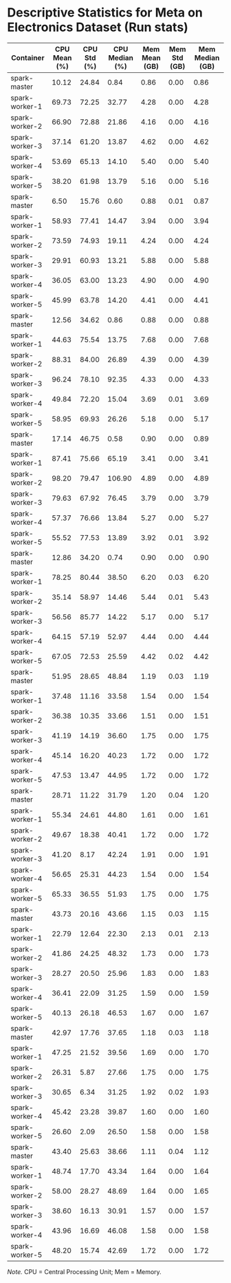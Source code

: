 # Descriptive Statistics for Meta on Electronics Dataset (Run stats)


| Container | CPU Mean (%) | CPU Std (%) | CPU Median (%) | Mem Mean (GB) | Mem Std (GB) | Mem Median (GB) |
| --------- | ------------ | ----------- | -------------- | ------------- | ------------ | --------------- |
| spark-master | 10.12 | 24.84 | 0.84 | 0.86 | 0.00 | 0.86 |
| spark-worker-1 | 69.73 | 72.25 | 32.77 | 4.28 | 0.00 | 4.28 |
| spark-worker-2 | 66.90 | 72.88 | 21.86 | 4.16 | 0.00 | 4.16 |
| spark-worker-3 | 37.14 | 61.20 | 13.87 | 4.62 | 0.00 | 4.62 |
| spark-worker-4 | 53.69 | 65.13 | 14.10 | 5.40 | 0.00 | 5.40 |
| spark-worker-5 | 38.20 | 61.98 | 13.79 | 5.16 | 0.00 | 5.16 |
| spark-master | 6.50 | 15.76 | 0.60 | 0.88 | 0.01 | 0.87 |
| spark-worker-1 | 58.93 | 77.41 | 14.47 | 3.94 | 0.00 | 3.94 |
| spark-worker-2 | 73.59 | 74.93 | 19.11 | 4.24 | 0.00 | 4.24 |
| spark-worker-3 | 29.91 | 60.93 | 13.21 | 5.88 | 0.00 | 5.88 |
| spark-worker-4 | 36.05 | 63.00 | 13.23 | 4.90 | 0.00 | 4.90 |
| spark-worker-5 | 45.99 | 63.78 | 14.20 | 4.41 | 0.00 | 4.41 |
| spark-master | 12.56 | 34.62 | 0.86 | 0.88 | 0.00 | 0.88 |
| spark-worker-1 | 44.63 | 75.54 | 13.75 | 7.68 | 0.00 | 7.68 |
| spark-worker-2 | 88.31 | 84.00 | 26.89 | 4.39 | 0.00 | 4.39 |
| spark-worker-3 | 96.24 | 78.10 | 92.35 | 4.33 | 0.00 | 4.33 |
| spark-worker-4 | 49.84 | 72.20 | 15.04 | 3.69 | 0.01 | 3.69 |
| spark-worker-5 | 58.95 | 69.93 | 26.26 | 5.18 | 0.00 | 5.17 |
| spark-master | 17.14 | 46.75 | 0.58 | 0.90 | 0.00 | 0.89 |
| spark-worker-1 | 87.41 | 75.66 | 65.19 | 3.41 | 0.00 | 3.41 |
| spark-worker-2 | 98.20 | 79.47 | 106.90 | 4.89 | 0.00 | 4.89 |
| spark-worker-3 | 79.63 | 67.92 | 76.45 | 3.79 | 0.00 | 3.79 |
| spark-worker-4 | 57.37 | 76.66 | 13.84 | 5.27 | 0.00 | 5.27 |
| spark-worker-5 | 55.52 | 77.53 | 13.89 | 3.92 | 0.01 | 3.92 |
| spark-master | 12.86 | 34.20 | 0.74 | 0.90 | 0.00 | 0.90 |
| spark-worker-1 | 78.25 | 80.44 | 38.50 | 6.20 | 0.03 | 6.20 |
| spark-worker-2 | 35.14 | 58.97 | 14.46 | 5.44 | 0.01 | 5.43 |
| spark-worker-3 | 56.56 | 85.77 | 14.22 | 5.17 | 0.00 | 5.17 |
| spark-worker-4 | 64.15 | 57.19 | 52.97 | 4.44 | 0.00 | 4.44 |
| spark-worker-5 | 67.05 | 72.53 | 25.59 | 4.42 | 0.02 | 4.42 |
| spark-master | 51.95 | 28.65 | 48.84 | 1.19 | 0.03 | 1.19 |
| spark-worker-1 | 37.48 | 11.16 | 33.58 | 1.54 | 0.00 | 1.54 |
| spark-worker-2 | 36.38 | 10.35 | 33.66 | 1.51 | 0.00 | 1.51 |
| spark-worker-3 | 41.19 | 14.19 | 36.60 | 1.75 | 0.00 | 1.75 |
| spark-worker-4 | 45.14 | 16.20 | 40.23 | 1.72 | 0.00 | 1.72 |
| spark-worker-5 | 47.53 | 13.47 | 44.95 | 1.72 | 0.00 | 1.72 |
| spark-master | 28.71 | 11.22 | 31.79 | 1.20 | 0.04 | 1.20 |
| spark-worker-1 | 55.34 | 24.61 | 44.80 | 1.61 | 0.00 | 1.61 |
| spark-worker-2 | 49.67 | 18.38 | 40.41 | 1.72 | 0.00 | 1.72 |
| spark-worker-3 | 41.20 | 8.17 | 42.24 | 1.91 | 0.00 | 1.91 |
| spark-worker-4 | 56.65 | 25.31 | 44.23 | 1.54 | 0.00 | 1.54 |
| spark-worker-5 | 65.33 | 36.55 | 51.93 | 1.75 | 0.00 | 1.75 |
| spark-master | 43.73 | 20.16 | 43.66 | 1.15 | 0.03 | 1.15 |
| spark-worker-1 | 22.79 | 12.64 | 22.30 | 2.13 | 0.01 | 2.13 |
| spark-worker-2 | 41.86 | 24.25 | 48.32 | 1.73 | 0.00 | 1.73 |
| spark-worker-3 | 28.27 | 20.50 | 25.96 | 1.83 | 0.00 | 1.83 |
| spark-worker-4 | 36.41 | 22.09 | 31.25 | 1.59 | 0.00 | 1.59 |
| spark-worker-5 | 40.13 | 26.18 | 46.53 | 1.67 | 0.00 | 1.67 |
| spark-master | 42.97 | 17.76 | 37.65 | 1.18 | 0.03 | 1.18 |
| spark-worker-1 | 47.25 | 21.52 | 39.56 | 1.69 | 0.00 | 1.70 |
| spark-worker-2 | 26.31 | 5.87 | 27.66 | 1.75 | 0.00 | 1.75 |
| spark-worker-3 | 30.65 | 6.34 | 31.25 | 1.92 | 0.02 | 1.93 |
| spark-worker-4 | 45.42 | 23.28 | 39.87 | 1.60 | 0.00 | 1.60 |
| spark-worker-5 | 26.60 | 2.09 | 26.50 | 1.58 | 0.00 | 1.58 |
| spark-master | 43.40 | 25.63 | 38.66 | 1.11 | 0.04 | 1.12 |
| spark-worker-1 | 48.74 | 17.70 | 43.34 | 1.64 | 0.00 | 1.64 |
| spark-worker-2 | 58.00 | 28.27 | 48.69 | 1.64 | 0.00 | 1.65 |
| spark-worker-3 | 38.60 | 16.13 | 30.91 | 1.57 | 0.00 | 1.57 |
| spark-worker-4 | 43.96 | 16.69 | 46.08 | 1.58 | 0.00 | 1.58 |
| spark-worker-5 | 48.20 | 15.74 | 42.69 | 1.72 | 0.00 | 1.72 |


*Note.* CPU = Central Processing Unit; Mem = Memory.